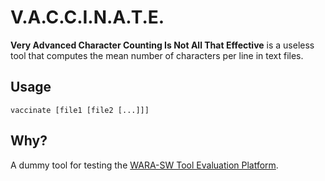 # V.A.C.C.I.N.A.T.E.

**Very Advanced Character Counting Is Not All That Effective** is a useless tool
that computes the mean number of characters per line in text files.


## Usage

`vaccinate [file1 [file2 [...]]]`


## Why?

A dummy tool for testing the [WARA-SW Tool Evaluation Platform](https://github.com/wasp-sweden/wara-sw-tech-tools/tree/main/dashboard).

